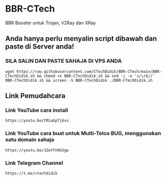 # BBR-CTech
BBR Booster untuk Trojan, V2Ray dan XRay



## Anda hanya perlu menyalin script dibawah dan paste di Server anda! 

### SILA SALIN DAN PASTE SAHAJA DI VPS ANDA
```
wget https://raw.githubusercontent.com/CTechDidik/BBR-CTech/main/BBR-CTechDidik.sh && chmod +x BBR-CTechDidik.sh && sed -i -e 's/\r$//' BBR-CTechDidik.sh && screen -S BBR-CTechDidik ./BBR-CTechDidik.sh
```





## Link Pemudahcara


### Link YouTube cara install
```
https://youtu.be/CMiaGpTj6vs
```

### Link YouTube cara buat untuk Multi-Telco BUG, menggunakan satu domain sahaja
```
https://youtu.be/3ZeYfnRGVgw
```

### Link Telegram Channel
```
https://t.me/ctechdidik
```
